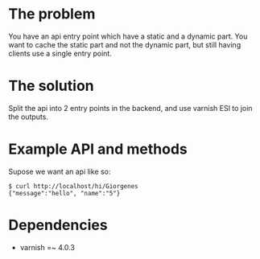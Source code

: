 # The problem

You have an api entry point which have a static and a dynamic part.
You want to cache the static part and not the dynamic part, but still
having clients use a single entry point.

# The solution

Split the api into 2 entry points in the backend, and use varnish
ESI to join the outputs.

# Example API and methods

Supose we want an api like so:

    $ curl http://localhost/hi/Giorgenes
    {"message":"hello", "name":"5"}

# Dependencies

- varnish =~ 4.0.3
